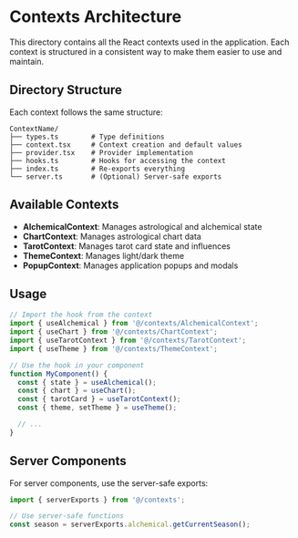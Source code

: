 # Contexts Architecture

This directory contains all the React contexts used in the application. Each
context is structured in a consistent way to make them easier to use and
maintain.

## Directory Structure

Each context follows the same structure:

```
ContextName/
├── types.ts        # Type definitions
├── context.tsx     # Context creation and default values
├── provider.tsx    # Provider implementation
├── hooks.ts        # Hooks for accessing the context
├── index.ts        # Re-exports everything
└── server.ts       # (Optional) Server-safe exports
```

## Available Contexts

- **AlchemicalContext**: Manages astrological and alchemical state
- **ChartContext**: Manages astrological chart data
- **TarotContext**: Manages tarot card state and influences
- **ThemeContext**: Manages light/dark theme
- **PopupContext**: Manages application popups and modals

## Usage

```typescript
// Import the hook from the context
import { useAlchemical } from '@/contexts/AlchemicalContext';
import { useChart } from '@/contexts/ChartContext';
import { useTarotContext } from '@/contexts/TarotContext';
import { useTheme } from '@/contexts/ThemeContext';

// Use the hook in your component
function MyComponent() {
  const { state } = useAlchemical();
  const { chart } = useChart();
  const { tarotCard } = useTarotContext();
  const { theme, setTheme } = useTheme();

  // ...
}
```

## Server Components

For server components, use the server-safe exports:

```typescript
import { serverExports } from '@/contexts';

// Use server-safe functions
const season = serverExports.alchemical.getCurrentSeason();
```
